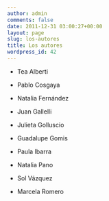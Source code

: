 ```yaml
---
author: admin
comments: false
date: 2011-12-31 03:00:27+00:00
layout: page
slug: los-autores
title: Los autores
wordpress_id: 42
---
```



	
  * Tea Alberti

	
  * Pablo Cosgaya

	
  * Natalia Fernández

	
  * Juan Gallelli

	
  * Julieta Golluscio

	
  * Guadalupe Gomis

	
  * Paula Ibarra

	
  * Natalia Pano

	
  * Sol Vázquez

	
  * Marcela Romero


